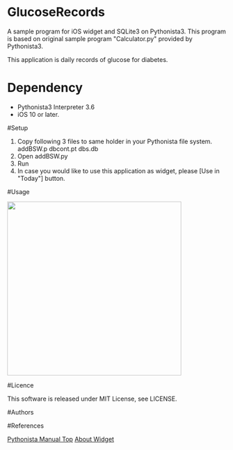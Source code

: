 # GlucoseRecords
A sample program for iOS widget and SQLite3 on Pythonista3. This program is based on original sample program "Calculator.py" provided by Pythonista3.  
  
  This application is daily records of glucose for diabetes.

# Dependency
* Pythonista3 Interpreter 3.6
* iOS 10 or later.
  
#Setup  

1. Copy following 3 files to same holder in your Pythonista file system.  addBSW.p dbcont.pt dbs.db
2. Open addBSW.py
3. Run
4. In case you would like to use this application as widget, please [Use in "Today"] button.
  
#Usage  

<img src="http://i-gallop.luna.weblife.me/images/GlucoseRecords/GlucoseRD.PNG" width="400px">  
  
#Licence  

This software is released under MIT License, see LICENSE.
  
#Authors  

  
#References   

[Pythonista Manual Top](http://omz-software.com/pythonista/docs/)
[About Widget](http://omz-software.com/pythonista/docs/ios/pythonista.html)